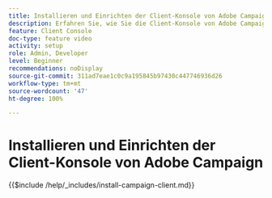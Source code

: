 ```yaml
---
title: Installieren und Einrichten der Client-Konsole von Adobe Campaign
description: Erfahren Sie, wie Sie die Client-Konsole von Adobe Campaign herunterladen und installieren, Verbindungen zu mehreren Umgebungen erstellen und verwalten und den Zugriff auf die Adobe Campaign-Client-Konsole überprüfen können.
feature: Client Console
doc-type: feature video
activity: setup
role: Admin, Developer
level: Beginner
recommendations: noDisplay
source-git-commit: 311ad7eae1c0c9a195845b97430c447746936d26
workflow-type: tm+mt
source-wordcount: '47'
ht-degree: 100%

---
```



# Installieren und Einrichten der Client-Konsole von Adobe Campaign

{{$include /help/_includes/install-campaign-client.md}}
